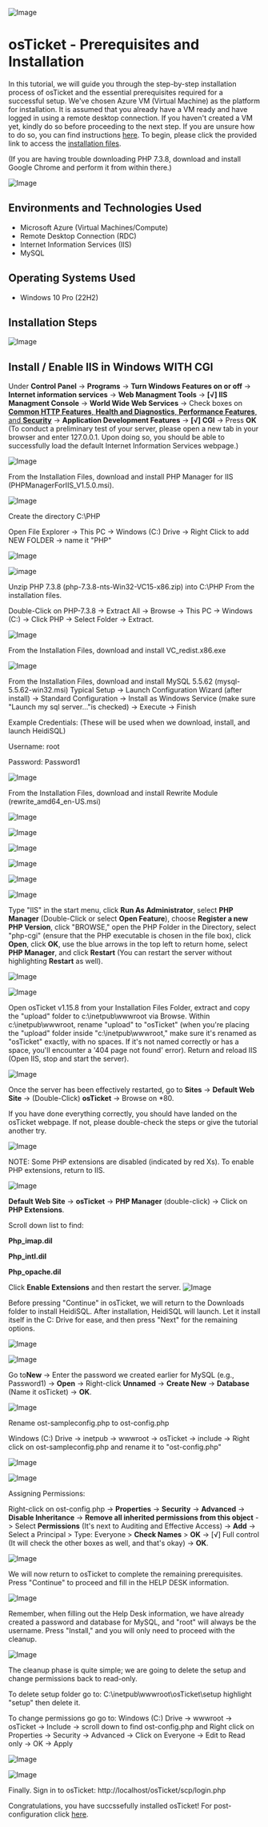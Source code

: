 ![Image](https://i.imgur.com/6TcPxKI.png)

# osTicket - Prerequisites and Installation

In this tutorial, we will guide you through the step-by-step installation process of osTicket and the essential prerequisites required for a successful setup. We've chosen Azure VM (Virtual Machine) as the platform for installation. It is assumed that you already have a VM ready and have logged in using a remote desktop connection. If you haven't created a VM yet, kindly do so before proceeding to the next step. If you are unsure how to do so, you can find instructions [here](https://github.com/NicholasToon/Creating-Resource-Groups-and-Deploying-Virtual-Machines-in-Azure). To begin, please click the provided link to access the [installation files](https://drive.google.com/drive/u/2/folders/1APMfNyfNzcxZC6EzdaNfdZsUwxWYChf6).

(If you are having trouble downloading PHP 7.3.8, download and install Google Chrome and perform it from within there.)


![Image](https://i.imgur.com/7gna8d4.png"/>)

## Environments and Technologies Used

- Microsoft Azure (Virtual Machines/Compute)
- Remote Desktop Connection (RDC)
- Internet Information Services (IIS)
- MySQL

## Operating Systems Used 

- Windows 10 Pro (22H2)

## Installation Steps

![Image](https://i.imgur.com/TIe1QvB.png)

## Install / Enable IIS in Windows WITH CGI

Under **Control Panel** -> **Programs** -> **Turn Windows Features on or off** -> **Internet information services** ->  **Web Managment Tools** -> **[√] IIS Managment Console** -> **World Wide Web Services** -> Check boxes on <ins>**Common HTTP Features**, **Health and Diagnostics**, **Performance Features**, and **Security**</ins> -> **Application Development Features** -> **[√] CGI** -> Press **OK** (To conduct a preliminary test of your server, please open a new tab in your browser and enter 127.0.0.1. Upon doing so, you should be able to successfully load the default Internet Information Services webpage.)



![Image](https://i.imgur.com/HuphyFv.png")

From the Installation Files, download and install PHP Manager for IIS (PHPManagerForIIS_V1.5.0.msi).

![Image](https://i.imgur.com/NroRYT8.png)

Create the directory C:\PHP

Open File Explorer -> This PC -> Windows (C:) Drive -> Right Click to add NEW FOLDER -> name it "PHP"

![Image](https://i.imgur.com/ag11MQq.png)

![image](https://i.imgur.com/fOKwoV9.png)

Unzip PHP 7.3.8 (php-7.3.8-nts-Win32-VC15-x86.zip) into C:\PHP From the installation files.

Double-Click on PHP-7.3.8 -> Extract All -> Browse -> This PC -> Windows (C:) -> Click PHP -> Select Folder -> Extract.

![Image](https://i.imgur.com/ILcg219.png)

From the Installation Files, download and install VC_redist.x86.exe

![Image](https://i.imgur.com/EtXiK5q.png)

From the Installation Files, download and install MySQL 5.5.62 (mysql-5.5.62-win32.msi)
Typical Setup ->
Launch Configuration Wizard (after install) ->
Standard Configuration ->
Install as Windows Service (make sure "Launch my sql server..."is checked) -> Execute -> Finish

 Example Credentials: (These will be used when we download, install, and launch HeidiSQL)

 Username: root
 
 Password: Password1

![Image](https://i.imgur.com/LDrudOO.png)
 
From the Installation Files, download and install Rewrite Module (rewrite_amd64_en-US.msi)

![Image](https://i.imgur.com/NFB05iU.png)
 
![Image](https://i.imgur.com/2WxwC73.png)
 
![Image](https://i.imgur.com/PxVuU6E.png)
 
![Image](https://i.imgur.com/NUWgQUe.png)
 
![Image](https://i.imgur.com/hiSPSYF.png")
 
![Image](https://i.imgur.com/8epjq5e.png)
 
Type "IIS" in the start menu, click **Run As Administrator**, select **PHP Manager** (Double-Click or select **Open Feature**), choose **Register a new PHP Version**, click "BROWSE," open the PHP Folder in the Directory, select "php-cgi" (ensure that the PHP executable is chosen in the file box), click **Open**, click **OK**, use the blue arrows in the top left to return home, select **PHP Manager**, and click **Restart** (You can restart the server without highlighting **Restart** as well).


![Image](https://i.imgur.com/WhT8AjW.png)
 
![Image](https://i.imgur.com/nw75Ifm.png)

Open osTicket v1.15.8 from your Installation Files Folder, extract and copy the "upload" folder to c:\inetpub\wwwroot via Browse. Within c:\inetpub\wwwroot, rename "upload" to "osTicket" (when you're placing the "upload" folder inside "c:\inetpub\wwwroot," make sure it's renamed as "osTicket" exactly, with no spaces. If it's not named correctly or has a space, you'll encounter a '404 page not found' error). Return and reload IIS (Open IIS, stop and start the server).

![Image](https://i.imgur.com/5LmJK6m.png)
 
Once the server has been effectively restarted, go to **Sites** -> **Default Web Site** -> (Double-Click) **osTicket** -> Browse on *80.

If you have done everything correctly, you should have landed on the osTicket webpage. If not, please double-check the steps or give the tutorial another try.
 

![Image](https://i.imgur.com/q7FWute.png)
  
NOTE: Some PHP extensions are disabled (indicated by red Xs). To enable PHP extensions, return to IIS.

![Image](https://i.imgur.com/wIxbfWQ.png)

**Default Web Site** -> **osTicket** -> **PHP Manager** (double-click) -> Click on **PHP Extensions**.

Scroll down list to find:

**Php_imap.dil**

**Php_intl.dil**

**Php_opache.dil**

Click **Enable Extensions** and then restart the server.
![Image](https://i.imgur.com/NhggCtk.png)
 
Before pressing "Continue" in osTicket, we will return to the Downloads folder to install HeidiSQL. After installation, HeidiSQL will launch. Let it install itself in the C: Drive for ease, and then press "Next" for the remaining options.

![Image](https://i.imgur.com/28qtUOW.png)

![Image](https://i.imgur.com/ZubiYLY.png)

Go to**New** -> Enter the password we created earlier for MySQL (e.g., Password1) -> **Open** -> Right-click **Unnamed** -> **Create New** -> **Database** (Name it osTicket) -> **OK**.

![Image](https://i.imgur.com/FlgO5Z5.png)

Rename ost-sampleconfig.php to ost-config.php

Windows (C:) Drive -> inetpub -> wwwroot -> osTicket -> include -> Right click on ost-sampleconfig.php and rename it to "ost-config.php"

![Image](https://i.imgur.com/NVQhD5Q.png)

![Image](https://i.imgur.com/Gv3GHNE.png)

Assigning Permissions:

Right-click on ost-config.php -> **Properties** -> **Security** -> **Advanced** -> **Disable Inheritance** -> **Remove all inherited permissions from this object** -> Select **Permissions** (It's next to Auditing and Effective Access) -> **Add** -> Select a Principal > Type: Everyone > **Check Names** > **OK** -> [√] Full control (It will check the other boxes as well, and that's okay) -> **OK**.

![Image](https://i.imgur.com/Pu7Dgs5.png)

We will now return to osTicket to complete the remaining prerequisites. Press "Continue" to proceed and fill in the HELP DESK information.

![Image](https://i.imgur.com/Jx6wON4.png)

Remember, when filling out the Help Desk information, we have already created a password and database for MySQL, and "root" will always be the username. Press "Install," and you will only need to proceed with the cleanup.

![Image]( https://i.imgur.com/Pu7Dgs5.png)
  
The cleanup phase is quite simple; we are going to delete the setup and change permissions back to read-only.

To delete setup folder go to: C:\inetpub\wwwroot\osTicket\setup highlight "setup" then delete it.

To change permissions go go to: Windows (C:) Drive -> wwwroot -> osTicket -> Include -> scroll down to find ost-config.php and Right click on Properties -> Security -> Advanced -> Click on Everyone -> Edit to Read only -> OK -> Apply

![Image](https://i.imgur.com/hLr5NCX.png)

![Image](https://i.imgur.com/dRuV2Rp.png)

Finally. Sign in to osTicket: http://localhost/osTicket/scp/login.php

Congratulations, you have succssefully installed osTicket! For post-configuration click [here](https://github.com/NicholasToon/osTicket-Post-Installation-Configuration).

